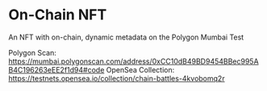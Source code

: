 # On-Chain NFT

An NFT with on-chain, dynamic metadata on the Polygon Mumbai Test

Polygon Scan: https://mumbai.polygonscan.com/address/0xCC10dB49BD9454BBec995AB4C196263eEE2f1d94#code
OpenSea Collection: https://testnets.opensea.io/collection/chain-battles-4kvobomq2r
